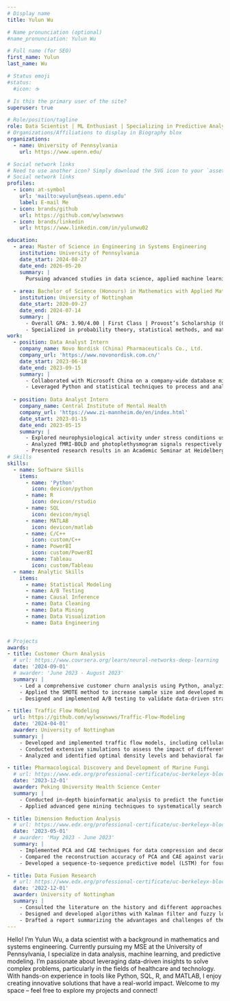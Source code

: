 ```yaml
---
# Display name
title: Yulun Wu

# Name pronunciation (optional)
#name_pronunciation: Yulun Wu

# Full name (for SEO)
first_name: Yulun
last_name: Wu

# Status emoji
#status:
  #icon: ☕️

# Is this the primary user of the site?
superuser: true

# Role/position/tagline
role: Data Scientist | ML Enthusiast | Specializing in Predictive Analytics & Data Solutions
# Organizations/Affiliations to display in Biography blox
organizations:
  - name: University of Pennsylvania
    url: https://www.upenn.edu/

# Social network links
# Need to use another icon? Simply download the SVG icon to your `assets/media/icons/` folder.
# Social network links
profiles:
  - icon: at-symbol
    url: 'mailto:wyulun@seas.upenn.edu'
    label: E-mail Me
  - icon: brands/github
    url: https://github.com/wylwswswws
  - icon: brands/linkedin
    url: https://www.linkedin.com/in/yulunwu02

education:
  - area: Master of Science in Engineering in Systems Engineering
    institution: University of Pennsylvania
    date_start: 2024-08-27
    date_end: 2026-05-20
    summary: |
      Pursuing advanced studies in data science, applied machine learning, and statistical modeling. 
      
  - area: Bachelor of Science (Honours) in Mathematics with Applied Mathematics
    institution: University of Nottingham
    date_start: 2020-09-27
    date_end: 2024-07-14
    summary: |
      - Overall GPA: 3.90/4.00 | First Class | Provost’s Scholarship (06/2021)
      - Specialized in probability theory, statistical methods, and mathematical modeling. 
work:
  - position: Data Analyst Intern
    company_name: Novo Nordisk (China) Pharmaceuticals Co., Ltd.
    company_url: 'https://www.novonordisk.com.cn/'
    date_start: 2023-06-18
    date_end: 2023-09-15
    summary: |
      - Collaborated with Microsoft China on a company-wide database migration project, consolidating five databases into one. Analyzed data flow, optimized SQL queries for enhanced efficiency, and contributed to the development of over 20 user requirement specifications.
      - Leveraged Python and statistical techniques to process and analyze historical sales promotion data for pharmaceuticals. Developed time series models to provide insights for optimizing future promotions and recommending budget allocations. 
      
  - position: Data Analyst Intern
    company_name: Central Institute of Mental Health
    company_url: 'https://www.zi-mannheim.de/en/index.html'
    date_start: 2023-01-15
    date_end: 2023-05-15
    summary: |
      - Explored neurophysiological activity under stress conditions using a neuropsychological paradigm and combining functional MRI and heart rate signal (in collaboration with the Max Planck Institute of Psychiatry). 
      - Analyzed fMRI-BOLD and photoplethysmogram signals respectively utilizing generalized linear models (GLM) and wabp algorithm in MATLAB and found brain regions’ interaction with the autonomic nervous system under stress. 
      - Presented research results in an Academic Seminar at Heidelberg University to 20 scholars and researchers and prepared a poster for an international conference; Expect to publish the research findings in high-impact international journals. 
# Skills
skills:
  - name: Software Skills
    items:
      - name: 'Python'
        icon: devicon/python
      - name: R
        icon: devicon/rstudio
      - name: SQL
        icon: devicon/mysql
      - name: MATLAB
        icon: devicon/matlab
      - name: C/C++
        icon: custom/C++
      - name: PowerBI
        icon: custom/PowerBI
      - name: Tableau
        icon: custom/Tableau
  - name: Analytic Skills
    items:
      - name: Statistical Modeling
      - name: A/B Testing
      - name: Causal Inference
      - name: Data Cleaning
      - name: Data Mining
      - name: Data Visualization
      - name: Data Engineering


# Projects
awards:
- title: Customer Churn Analysis 
  # url: https://www.coursera.org/learn/neural-networks-deep-learning
  date: '2024-09-01'
  # awarder: 'June 2023 - August 2023'
  summary: |
    - Led a comprehensive customer churn analysis using Python, analyzing data from over 7,000 customer records to identify key factors influencing churn rates. 
    - Applied the SMOTE method to increase sample size and developed multiple classification models (Logistic Regression, Random Forest, XGBoost) to predict potential customer churn. Achieved an accuracy of 0.9 using XGBoost and created SHAP value charts to explain the model. 
    - Designed and implemented A/B testing to validate data-driven strategies for reducing customer churn, comparing pre- and post-intervention churn rates to measure the effectiveness of the campaign. 

- title: Traffic Flow Modeling
  url: https://github.com/wylwswswws/Traffic-Flow-Modeling
  date: '2024-04-01'
  awarder: University of Nottingham
  summary: |
    - Developed and implemented traffic flow models, including cellular automata, car-following models, and partial differential equations (PDE), to simulate realistic traffic dynamics across various densities and driver behaviors.
    - Conducted extensive simulations to assess the impact of different traffic densities and road conditions, optimizing model parameters for enhanced predictive accuracy.
    - Analyzed and identified optimal density levels and behavioral factors that aligned closely with real-world traffic patterns, providing recommendations to improve flow and reduce congestion.

- title: Pharmacological Discovery and Development of Marine Fungi
  # url: https://www.edx.org/professional-certificate/uc-berkeleyx-blockchain-fundamentals
  date: '2023-12-01'
  awarder: Peking University Health Science Center
  summary: |
    - Conducted in-depth bioinformatic analysis to predict the function of biosynthetic gene clusters in marine fungi, adding in the identification of novel bioactive compounds. 
    - Applied advanced gene mining techniques to systematically search for potential pharmaceutical candidates, contributing to the discovery of marine-derived natural products with therapeutic potential. 

- title: Dimension Reduction Analysis
  # url: https://www.edx.org/professional-certificate/uc-berkeleyx-blockchain-fundamentals
  date: '2023-05-01' 
  # awarder: 'May 2023 - June 2023'
  summary: |
    - Implemented PCA and CAE techniques for data compression and decompression on 48 videos with different initial conditions related to Reduced Order Modeling & Video Prediction. 
    - Compared the reconstruction accuracy of PCA and CAE against various dimensions of the reduced space and found better accuracy for larger dimensions using CAE and for smaller dimensions using PCA. 
    - Developed a sequence-to-sequence predictive model (LSTM) for four timesteps in the reduced space and achieved a 92% accuracy rate in decoding predicted results in the full space.

- title: Data Fusion Research
  # url: https://www.edx.org/professional-certificate/uc-berkeleyx-blockchain-fundamentals
  date: '2022-12-01'
  awarder: University of Nottingham
  summary: |
    - Consulted the literature on the history and different approaches to data fusion and identified key trends and advancements. 
    - Designed and developed algorithms with Kalman filter and fuzzy logic using C++ for data fusion. 
    - Drafted a report summarizing the advantages and challenges of the approaches of data fusion in the project and shared it with the entire research group for further discussion and collaboration. 
---
```


Hello! I’m Yulun Wu, a data scientist with a background in mathematics and systems engineering. Currently pursuing my MSE at the University of Pennsylvania, I specialize in data analysis, machine learning, and predictive modeling. I’m passionate about leveraging data-driven insights to solve complex problems, particularly in the fields of healthcare and technology. With hands-on experience in tools like Python, SQL, R, and MATLAB, I enjoy creating innovative solutions that have a real-world impact. Welcome to my space – feel free to explore my projects and connect!

